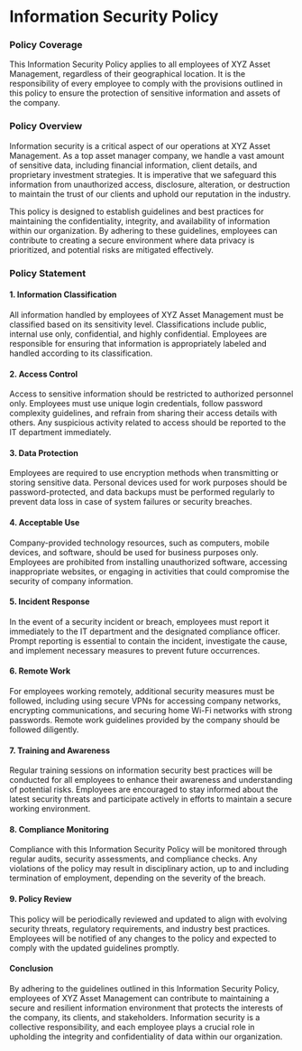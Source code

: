 # Information Security Policy

### Policy Coverage

This Information Security Policy applies to all employees of XYZ Asset Management, regardless of their geographical location. It is the responsibility of every employee to comply with the provisions outlined in this policy to ensure the protection of sensitive information and assets of the company.

### Policy Overview

Information security is a critical aspect of our operations at XYZ Asset Management. As a top asset manager company, we handle a vast amount of sensitive data, including financial information, client details, and proprietary investment strategies. It is imperative that we safeguard this information from unauthorized access, disclosure, alteration, or destruction to maintain the trust of our clients and uphold our reputation in the industry.

This policy is designed to establish guidelines and best practices for maintaining the confidentiality, integrity, and availability of information within our organization. By adhering to these guidelines, employees can contribute to creating a secure environment where data privacy is prioritized, and potential risks are mitigated effectively.

### Policy Statement

#### 1. Information Classification

All information handled by employees of XYZ Asset Management must be classified based on its sensitivity level. Classifications include public, internal use only, confidential, and highly confidential. Employees are responsible for ensuring that information is appropriately labeled and handled according to its classification.

#### 2. Access Control

Access to sensitive information should be restricted to authorized personnel only. Employees must use unique login credentials, follow password complexity guidelines, and refrain from sharing their access details with others. Any suspicious activity related to access should be reported to the IT department immediately.

#### 3. Data Protection

Employees are required to use encryption methods when transmitting or storing sensitive data. Personal devices used for work purposes should be password-protected, and data backups must be performed regularly to prevent data loss in case of system failures or security breaches.

#### 4. Acceptable Use

Company-provided technology resources, such as computers, mobile devices, and software, should be used for business purposes only. Employees are prohibited from installing unauthorized software, accessing inappropriate websites, or engaging in activities that could compromise the security of company information.

#### 5. Incident Response

In the event of a security incident or breach, employees must report it immediately to the IT department and the designated compliance officer. Prompt reporting is essential to contain the incident, investigate the cause, and implement necessary measures to prevent future occurrences.

#### 6. Remote Work

For employees working remotely, additional security measures must be followed, including using secure VPNs for accessing company networks, encrypting communications, and securing home Wi-Fi networks with strong passwords. Remote work guidelines provided by the company should be followed diligently.

#### 7. Training and Awareness

Regular training sessions on information security best practices will be conducted for all employees to enhance their awareness and understanding of potential risks. Employees are encouraged to stay informed about the latest security threats and participate actively in efforts to maintain a secure working environment.

#### 8. Compliance Monitoring

Compliance with this Information Security Policy will be monitored through regular audits, security assessments, and compliance checks. Any violations of the policy may result in disciplinary action, up to and including termination of employment, depending on the severity of the breach.

#### 9. Policy Review

This policy will be periodically reviewed and updated to align with evolving security threats, regulatory requirements, and industry best practices. Employees will be notified of any changes to the policy and expected to comply with the updated guidelines promptly.

#### Conclusion

By adhering to the guidelines outlined in this Information Security Policy, employees of XYZ Asset Management can contribute to maintaining a secure and resilient information environment that protects the interests of the company, its clients, and stakeholders. Information security is a collective responsibility, and each employee plays a crucial role in upholding the integrity and confidentiality of data within our organization.